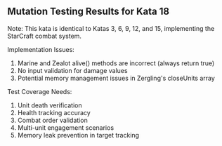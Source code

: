 ﻿## Mutation Testing Results for Kata 18

Note: This kata is identical to Katas 3, 6, 9, 12, and 15, implementing the StarCraft combat system.

Implementation Issues:
1. Marine and Zealot alive() methods are incorrect (always return true)
2. No input validation for damage values
3. Potential memory management issues in Zergling's closeUnits array

Test Coverage Needs:
1. Unit death verification
2. Health tracking accuracy
3. Combat order validation
4. Multi-unit engagement scenarios
5. Memory leak prevention in target tracking

